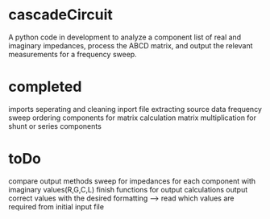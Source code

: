 # cascadeCircuit
A python code in development to analyze a component list of real and imaginary impedances, process the ABCD matrix, and output the relevant measurements for a frequency sweep. 

# completed
imports
seperating and cleaning inport file
extracting source data
frequency sweep
ordering components for matrix calculation
matrix multiplication for shunt or series components

# toDo
compare output methods
sweep for impedances for each component with imaginary values(R,G,C,L)
finish functions for output calculations
output correct values with the desired formatting
--> read which values are required from initial input file
